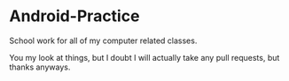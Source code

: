 Android-Practice
================

School work for all of my computer related classes.

You my look at things, but I doubt I will actually take any pull requests, but thanks anyways.
